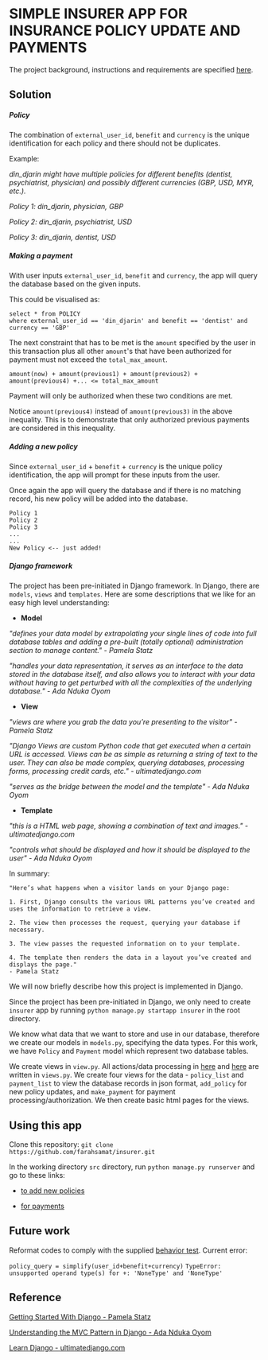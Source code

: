 # SIMPLE INSURER APP FOR INSURANCE POLICY UPDATE AND PAYMENTS

The project background, instructions and requirements are specified [here](https://bitbucket.org/paysure/hiring-test-project/src/master/README.md).


## Solution
##### Policy
The combination of `external_user_id`, `benefit` and `currency` is the unique identification for each policy and there should not be duplicates.

Example:

*din_djarin might have multiple policies for different benefits (dentist, psychiatrist, physician) and possibly different currencies (GBP, USD, MYR, etc.).*

*Policy 1: din_djarin, physician, GBP*

*Policy 2: din_djarin, psychiatrist, USD*

*Policy 3: din_djarin, dentist, USD*

##### Making a payment
With user inputs `external_user_id`, `benefit` and `currency`, the app will query the database based on the given inputs. 

This could be visualised as:
```
select * from POLICY 
where external_user_id == 'din_djarin' and benefit == 'dentist' and currency == 'GBP'
```

The next constraint that has to be met is the `amount` specified by the user in this transaction plus all other `amount`'s that have been authorized for payment must not exceed the `total_max_amount`.
```
amount(now) + amount(previous1) + amount(previous2) + amount(previous4) +... <= total_max_amount
```

Payment will only be authorized when these two conditions are met.

Notice `amount(previous4)` instead of `amount(previous3)` in the above inequality. This is to demonstrate that only authorized previous payments are considered in this inequality. 


##### Adding a new policy
Since `external_user_id` + `benefit` + `currency` is the unique policy identification, the app will prompt for these inputs from the user. 

Once again the app will query the database and if there is no matching record, his new policy will be added into the database.

```
Policy 1
Policy 2
Policy 3
...
...
New Policy <-- just added!

```

##### Django framework
The project has been pre-initiated in Django framework. In Django, there are `models`, `views` and `templates`.
Here are some descriptions that we like for an easy high level understanding:

* **Model**

*"defines your data model by extrapolating your single lines of code into full database tables and adding a pre-built (totally optional) administration section to manage content." - Pamela Statz*

*"handles your data representation, it serves as an interface to the data stored in the database itself, and also allows you to interact with your data without having to get perturbed with all the complexities of the underlying database." - Ada Nduka Oyom*


* **View**

*"views are where you grab the data you’re presenting to the visitor" - Pamela Statz*

*"Django Views are custom Python code that get executed when a certain URL is accessed. Views can be as simple as returning a string of text to the user. They can also be made complex, querying databases, processing forms, processing credit cards, etc." - ultimatedjango.com*

*"serves as the bridge between the model and the template" - Ada Nduka Oyom*


* **Template**

*"this is a HTML web page, showing a combination of text and images." - ultimatedjango.com*

*"controls what should be displayed and how it should be displayed to the user" - Ada Nduka Oyom*

In summary:
```
"Here’s what happens when a visitor lands on your Django page:

1. First, Django consults the various URL patterns you’ve created and uses the information to retrieve a view.

2. The view then processes the request, querying your database if necessary.

3. The view passes the requested information on to your template.

4. The template then renders the data in a layout you’ve created and displays the page."
- Pamela Statz
```

We will now briefly describe how this project is implemented in Django.

Since the project has been pre-initiated in Django, we only need to create `insurer` app by running `python manage.py startapp insurer` in the root directory.

We know what data that we want to store and use in our database, therefore we create our models in `models.py`, specifying the data types. For this work, we have `Policy` and `Payment` model which represent two database tables.

We create views in `view.py`. All actions/data processing in [here](#making-a-payment) and [here](#adding-a-new-policy) are written in `views.py`. We create four views for the data - `policy_list` and `payment_list` to view the database records in json format, `add_policy` for new policy updates, and `make_payment` for payment processing/authorization. We then create basic html pages for the views.


## Using this app
Clone this repository: `git clone https://github.com/farahsamat/insurer.git`

In the working directory `src` directory, run `python manage.py runserver` and go to these links:
 * [to add new policies](http://127.0.0.1:8000/policy)
 
 * [for payments](http://127.0.0.1:8000/payment)
 
## Future work
Reformat codes to comply with the supplied [behavior test](https://github.com/farahsamat/insurer/tree/master/src/features). Current error:

`policy_query = simplify(user_id+benefit+currency)`
 `TypeError: unsupported operand type(s) for +: 'NoneType' and 'NoneType'`


## Reference
[Getting Started With Django - Pamela Statz](https://www.wired.com/2010/02/get_started_with_django/)

[Understanding the MVC Pattern in Django - Ada Nduka Oyom](https://medium.com/shecodeafrica/understanding-the-mvc-pattern-in-django-edda05b9f43f)

[Learn Django - ultimatedjango.com](https://ultimatedjango.com/learn-django/lessons/how-django-works/)
